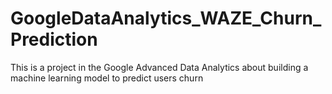 # GoogleDataAnalytics_WAZE_Churn_Prediction
This is a project in the Google Advanced Data Analytics about building a machine learning model to predict users churn 
